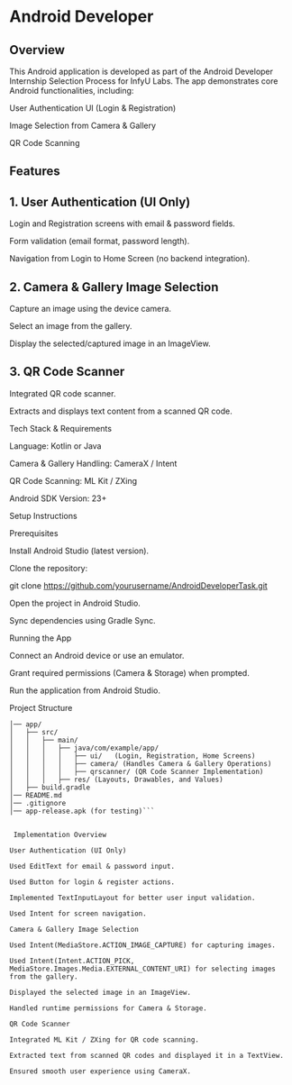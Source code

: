 # Android Developer 

## Overview

This Android application is developed as part of the Android Developer Internship Selection Process for InfyU Labs. The app demonstrates core Android functionalities, including:

User Authentication UI (Login & Registration)

Image Selection from Camera & Gallery

QR Code Scanning

## Features

## 1. User Authentication (UI Only)

Login and Registration screens with email & password fields.

Form validation (email format, password length).

Navigation from Login to Home Screen (no backend integration).

## 2. Camera & Gallery Image Selection

Capture an image using the device camera.

Select an image from the gallery.

Display the selected/captured image in an ImageView.

## 3. QR Code Scanner

Integrated QR code scanner.

Extracts and displays text content from a scanned QR code.

Tech Stack & Requirements

Language: Kotlin or Java

Camera & Gallery Handling: CameraX / Intent

QR Code Scanning: ML Kit / ZXing

Android SDK Version: 23+

Setup Instructions

Prerequisites

Install Android Studio (latest version).

Clone the repository:

git clone https://github.com/yourusername/AndroidDeveloperTask.git

Open the project in Android Studio.

Sync dependencies using Gradle Sync.

Running the App

Connect an Android device or use an emulator.

Grant required permissions (Camera & Storage) when prompted.

Run the application from Android Studio.

Project Structure

```AndroidDeveloperTask/
│── app/
│   ├── src/
│   │   ├── main/
│   │   │   ├── java/com/example/app/
│   │   │   │   ├── ui/   (Login, Registration, Home Screens)
│   │   │   │   ├── camera/ (Handles Camera & Gallery Operations)
│   │   │   │   ├── qrscanner/ (QR Code Scanner Implementation)
│   │   │   ├── res/ (Layouts, Drawables, and Values)
│   ├── build.gradle
│── README.md
│── .gitignore
│── app-release.apk (for testing)```


 Implementation Overview 

User Authentication (UI Only)

Used EditText for email & password input.

Used Button for login & register actions.

Implemented TextInputLayout for better user input validation.

Used Intent for screen navigation.

Camera & Gallery Image Selection

Used Intent(MediaStore.ACTION_IMAGE_CAPTURE) for capturing images.

Used Intent(Intent.ACTION_PICK, MediaStore.Images.Media.EXTERNAL_CONTENT_URI) for selecting images from the gallery.

Displayed the selected image in an ImageView.

Handled runtime permissions for Camera & Storage.

QR Code Scanner

Integrated ML Kit / ZXing for QR code scanning.

Extracted text from scanned QR codes and displayed it in a TextView.

Ensured smooth user experience using CameraX.

